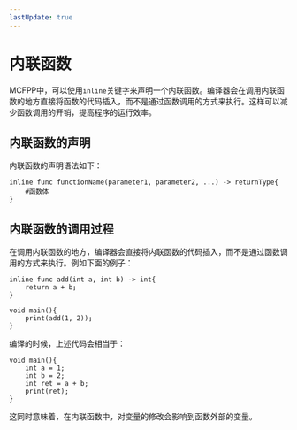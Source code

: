 ```yaml
---
lastUpdate: true
---
```


# 内联函数

MCFPP中，可以使用`inline`关键字来声明一个内联函数。编译器会在调用内联函数的地方直接将函数的代码插入，而不是通过函数调用的方式来执行。这样可以减少函数调用的开销，提高程序的运行效率。

## 内联函数的声明

内联函数的声明语法如下：

```mcfpp
inline func functionName(parameter1, parameter2, ...) -> returnType{
    #函数体
}
```

## 内联函数的调用过程

在调用内联函数的地方，编译器会直接将内联函数的代码插入，而不是通过函数调用的方式来执行。例如下面的例子：

```mcfpp
inline func add(int a, int b) -> int{
    return a + b;
}

void main(){
    print(add(1, 2));
}
```

编译的时候，上述代码会相当于：

```mcfpp
void main(){
    int a = 1;
    int b = 2;
    int ret = a + b;
    print(ret);
}
```

这同时意味着，在内联函数中，对变量的修改会影响到函数外部的变量。
